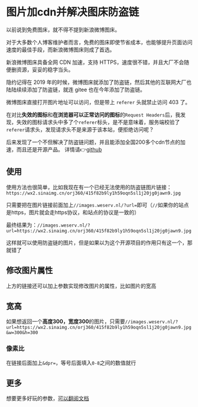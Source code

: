 # 图片加cdn并解决图床防盗链

以前说到免费图床，就不得不提到新浪微博图床。

对于大多数个人博客维护者而言，免费的图床即使节省成本，也能够提升页面访问速度的最佳手段，而新浪微博图床则成了首选。

新浪微博图床具备全网 CDN 加速，支持 HTTPS，速度很不错，并且大厂不会随便删资源，妥妥的稳字当头。



隐约记得在 2019 年的时候，微博图床就添加了防盗链，然后其他的互联网大厂也陆陆续续添加了防盗链，就连 gitee 也在今年添加了防盗链。



微博图床直接打开图片地址可以访问，但是带上 `referer` 头就禁止访问 403 了。



在对比**失效的图标**和**在浏览器可以正常访问的图标**的`Request Headers`后，我发现，失效的图标请求头中多了个`referer`标头，是不是意味着，服务端校验了`referer`请求头，发现请求头不是来源于该本站，便拒绝访问呢？



后来发现了一个不但解决了防盗链问题，并且能添加全国200多个cdn节点的加速，而且还是开源产品。 详情请👉[github](https://github.com/weserv/images)



## 使用

使用方法也很简单，比如我现在有一个已经无法使用的防盗链图片链接：`https://wx2.sinaimg.cn/orj360/415f82b9ly1h59oqn5sl1j20jg0jawn9.jpg`



只需要把在图片链接前面加上`//images.weserv.nl/?url=`即可（`//`如果你的站点是https，图片就会走https协议，和站点的协议是一致的）



最终结果为：`//images.weserv.nl/?url=https://wx2.sinaimg.cn/orj360/415f82b9ly1h59oqn5sl1j20jg0jawn9.jpg`



这样就可以使用防盗链的图片，但是如果以为这个开源项目的作用只有这一个，那就错了



## 修改图片属性

上方的链接还可以加上参数实现修改图片的属性，比如图片的宽高



## 宽高



如果想返回一个**高度300，宽度300**的图片，只需要`//images.weserv.nl/?url=https://wx2.sinaimg.cn/orj360/415f82b9ly1h59oqn5sl1j20jg0jawn9.jpg&w=300&h=300`



### 像素比

在链接后面加上`&dpr=`，等号后面填入`0-8`之间的数值就行



## 更多

想要更多好玩的参数，[可以翻阅文档](https://images.weserv.nl/docs/)
